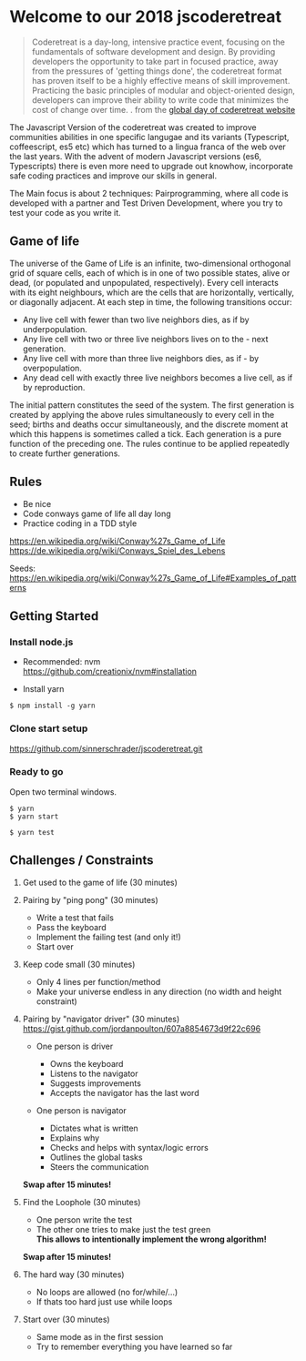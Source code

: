 # Welcome to our 2018 jscoderetreat

> Coderetreat is a day-long, intensive practice event, focusing on the fundamentals of software development and design. By providing developers the opportunity to take part in focused practice, away from the pressures of 'getting things done', the coderetreat format has proven itself to be a highly effective means of skill improvement. Practicing the basic principles of modular and object-oriented design, developers can improve their ability to write code that minimizes the cost of change over time.  . from the [global day of coderetreat website](https://www.coderetreat.org/pages/about/)

The Javascript Version of the coderetreat was created to improve communities abilities in one specific langugae and its variants (Typescript, coffeescript, es5 etc) which has turned to a lingua franca of the web over the last years. With the advent of modern Javascript versions (es6, Typescripts) there is even more need to upgrade out knowhow, incorporate safe coding practices and improve our skills in general. 

The Main focus is about 2 techniques: Pairprogramming, where all code is developed with a partner and Test Driven Development, where you try to test your code as you write it.


## Game of life

The universe of the Game of Life is an infinite, two-dimensional orthogonal grid of square cells, each of which is in one of two possible states, alive or dead, (or populated and unpopulated, respectively). Every cell interacts with its eight neighbours, which are the cells that are horizontally, vertically, or diagonally adjacent. At each step in time, the following transitions occur:

- Any live cell with fewer than two live neighbors dies, as if by underpopulation.
- Any live cell with two or three live neighbors lives on to the - next generation.
- Any live cell with more than three live neighbors dies, as if - by overpopulation.
- Any dead cell with exactly three live neighbors becomes a live cell, as if by reproduction.

The initial pattern constitutes the seed of the system. The first generation is created by applying the above rules simultaneously to every cell in the seed; births and deaths occur simultaneously, and the discrete moment at which this happens is sometimes called a tick. Each generation is a pure function of the preceding one. The rules continue to be applied repeatedly to create further generations.


## Rules

- Be nice
- Code conways game of life all day long
- Practice coding in a TDD style


https://en.wikipedia.org/wiki/Conway%27s_Game_of_Life
https://de.wikipedia.org/wiki/Conways_Spiel_des_Lebens

Seeds:
https://en.wikipedia.org/wiki/Conway%27s_Game_of_Life#Examples_of_patterns

## Getting Started

### Install node.js

- Recommended: nvm  
  https://github.com/creationix/nvm#installation

- Install yarn

```shell
$ npm install -g yarn
```

### Clone start setup

https://github.com/sinnerschrader/jscoderetreat.git

### Ready to go

Open two terminal windows.

```shell
$ yarn
$ yarn start
```

```shell
$ yarn test
```

## Challenges / Constraints

1. Get used to the game of life (30 minutes)
1. Pairing by "ping pong" (30 minutes)

   - Write a test that fails
   - Pass the keyboard
   - Implement the failing test (and only it!)
   - Start over

1. Keep code small (30 minutes)

   - Only 4 lines per function/method
   - Make your universe endless in any direction
     (no width and height constraint)

1. Pairing by "navigator driver" (30 minutes)
   https://gist.github.com/jordanpoulton/607a8854673d9f22c696

   - One person is driver

     - Owns the keyboard
     - Listens to the navigator
     - Suggests improvements
     - Accepts the navigator has the last word

   - One person is navigator

     - Dictates what is written
     - Explains why
     - Checks and helps with syntax/logic errors
     - Outlines the global tasks
     - Steers the communication

   **Swap after 15 minutes!**

1. Find the Loophole (30 minutes)

   - One person write the test
   - The other one tries to make just the test green  
      **This allows to intentionally implement the wrong algorithm!**

   **Swap after 15 minutes!**

1. The hard way (30 minutes)

   - No loops are allowed (no for/while/...)
   - If thats too hard just use while loops

1. Start over (30 minutes)

   - Same mode as in the first session
   - Try to remember everything you have learned so far
